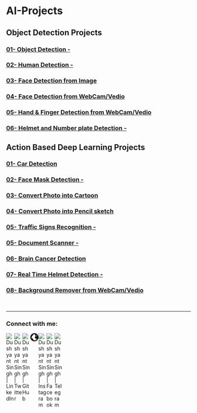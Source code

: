 # AI-Projects

## Object Detection Projects
### [01- Object Detection -](https://github.com/Dushyantsingh-ds/ai-projects/tree/main/Projects/)
### [02- Human Detection -](https://github.com/Dushyantsingh-ds/ai-projects/tree/main/Projects/)
### [03- Face Detection from Image](https://github.com/Dushyantsingh-ds/ai-projects/tree/main/Projects/Face%20Detection%20from%20Image)
### [04- Face Detection from WebCam/Vedio](https://github.com/Dushyantsingh-ds/ai-projects/tree/main/Projects/Face%20Detection%20from%20WebCam)
### [05- Hand & Finger Detection from WebCam/Vedio](https://github.com/Dushyantsingh-ds/ai-projects/tree/main/Projects/Finger%20%26%20Hand%20Tracking)
### [06- Helmet and Number plate Detection -](https://github.com/Dushyantsingh-ds/ai-projects/tree/main/Projects/)

## Action Based Deep Learning Projects
### [01- Car Detection](https://github.com/Dushyantsingh-ds/ai-projects/tree/main/Projects/01-%20Car%20Detection)
### [02- Face Mask Detection -](https://github.com/Dushyantsingh-ds/ai-projects/tree/main/Projects/02-%20Face%20Mask%20Detection)
### [03- Convert Photo into Cartoon ](https://github.com/Dushyantsingh-ds/ai-projects/tree/main/Projects/03-%20Convert%20Photo%20into%20Cartoon)
### [04- Convert Photo into Pencil sketch ](https://github.com/Dushyantsingh-ds/ai-projects/tree/main/Projects/04-%20Convert%20Photo%20into%20Pencil%20sketch)
### [05- Traffic Signs Recognition -](https://github.com/Dushyantsingh-ds/ai-projects/tree/main/Projects/)
### [05- Document Scanner -](https://github.com/Dushyantsingh-ds/ai-projects/tree/main/Projects/)
### [06- Brain Cancer Detection ](https://github.com/Dushyantsingh-ds/ai-projects/tree/main/Projects/06-%20Brain%20Cancer%20Detection)
### [07- Real Time Helmet Detection -](https://github.com/Dushyantsingh-ds/ai-projects/tree/main/Projects/)
### [08- Background Remover from WebCam/Vedio ](https://github.com/Dushyantsingh-ds/ai-projects/tree/main/Projects/Background%20Remover%20from%20WebCamVedio)

<br/>
<hr/>


### Connect with me:

[<img align="left" alt="Dushyant Singh | LinkedIn" width="22px" src="https://cdn.jsdelivr.net/npm/simple-icons@v3/icons/linkedin.svg" />][linkedin]
[<img align="left" alt="Dushyant Singh | Twitter" width="22px" src="https://cdn.jsdelivr.net/npm/simple-icons@v3/icons/twitter.svg" />][twitter]
[<img align="left" alt="Dushyant Singh | GitHub" width="22px" src="https://cdn.jsdelivr.net/npm/simple-icons@v3/icons/medium.svg" />][github]
[<img align="left" alt="Dushyant Singh | Medium" width="22px" src="https://raw.githubusercontent.com/iconic/open-iconic/master/svg/globe.svg" />][medium]
[<img align="left" alt="Dushyant Singh | Instagram" width="22px" src="https://cdn.jsdelivr.net/npm/simple-icons@v3/icons/instagram.svg" />][instagram]
[<img align="left" alt="Dushyant Singh | Facebook" width="22px" src="https://cdn.jsdelivr.net/npm/simple-icons@v3/icons/facebook.svg" />][facebook]
[<img align="left" alt="Dushyant Singh | Telegram" width="22px" src="https://cdn.jsdelivr.net/npm/simple-icons@v3/icons/telegram.svg" />][telegram]

<br />

[medium]: https://dushyantsingh-ds.medium.com/
[linkedin]: https://linkedin.com/in/dushyantsingh-ds/
[instagram]: https://www.instagram.com/dushyantsingh.ds/
[twitter]: https://twitter.com/dushyantsingh_d
[facebook]: https://www.facebook.com/dushyantsingh.india
[github]: https://github.com/Dushyantsingh-ds
[telegram]: https://t.me/dushyantsingh_d
